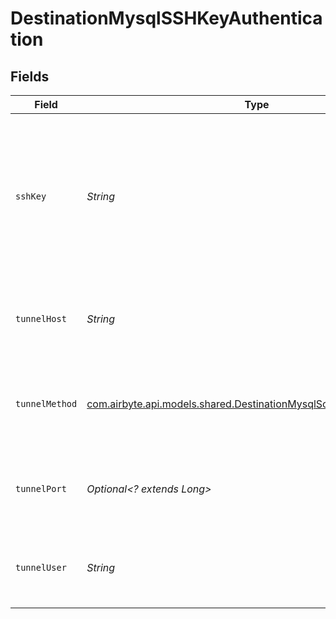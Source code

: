 # DestinationMysqlSSHKeyAuthentication


## Fields

| Field                                                                                                                           | Type                                                                                                                            | Required                                                                                                                        | Description                                                                                                                     | Example                                                                                                                         |
| ------------------------------------------------------------------------------------------------------------------------------- | ------------------------------------------------------------------------------------------------------------------------------- | ------------------------------------------------------------------------------------------------------------------------------- | ------------------------------------------------------------------------------------------------------------------------------- | ------------------------------------------------------------------------------------------------------------------------------- |
| `sshKey`                                                                                                                        | *String*                                                                                                                        | :heavy_check_mark:                                                                                                              | OS-level user account ssh key credentials in RSA PEM format ( created with ssh-keygen -t rsa -m PEM -f myuser_rsa )             |                                                                                                                                 |
| `tunnelHost`                                                                                                                    | *String*                                                                                                                        | :heavy_check_mark:                                                                                                              | Hostname of the jump server host that allows inbound ssh tunnel.                                                                |                                                                                                                                 |
| `tunnelMethod`                                                                                                                  | [com.airbyte.api.models.shared.DestinationMysqlSchemasTunnelMethod](../../models/shared/DestinationMysqlSchemasTunnelMethod.md) | :heavy_check_mark:                                                                                                              | Connect through a jump server tunnel host using username and ssh key                                                            |                                                                                                                                 |
| `tunnelPort`                                                                                                                    | *Optional<? extends Long>*                                                                                                      | :heavy_minus_sign:                                                                                                              | Port on the proxy/jump server that accepts inbound ssh connections.                                                             | 22                                                                                                                              |
| `tunnelUser`                                                                                                                    | *String*                                                                                                                        | :heavy_check_mark:                                                                                                              | OS-level username for logging into the jump server host.                                                                        |                                                                                                                                 |